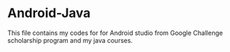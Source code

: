 # Android-Java
This file contains my codes for for Android studio from Google Challenge scholarship program and my java courses. 
